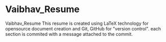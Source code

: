 # Vaibhav_Resume
Vaibhav_Resume
This resume is created using LaTeX technology for opensource document creation and Git, GitHub for "version control".
each section is commited with a message attached to the commit.
